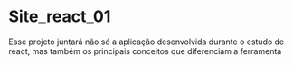 # Site_react_01
Esse projeto juntará não só a aplicação desenvolvida durante o estudo de react, mas também os principais conceitos que diferenciam a ferramenta
